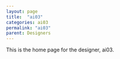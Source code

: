 ```yaml
---
layout: page
title:  "ai03"
categories: ai03
permalink: "ai03"
parent: Designers
---
```

This is the home page for the designer, ai03.
